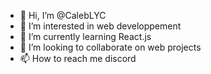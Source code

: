- 👋 Hi, I’m @CalebLYC
- 👀 I’m interested in web developpement
- 🌱 I’m currently learning React.js
- 💞️ I’m looking to collaborate on web projects
- 📫 How to reach me discord

<!---
CalebLYC/CalebLYC is a ✨ special ✨ repository because its `README.md` (this file) appears on your GitHub profile.
You can click the Preview link to take a look at your changes.
--->
